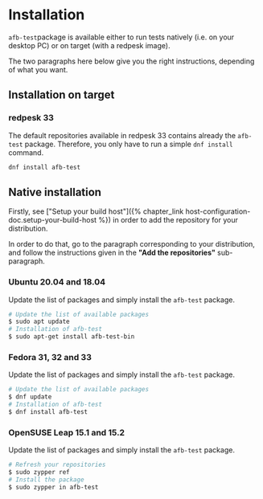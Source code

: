 # Installation

`afb-test`package is available either to run tests natively (i.e. on your desktop PC) or on target (with a redpesk image).

The two paragraphs here below give you the right instructions, depending of what you want.

## Installation on target

### redpesk 33

The default repositories available in redpesk 33 contains already the `afb-test` package. Therefore, you only have to run a simple `dnf install` command.

```bash
dnf install afb-test
```

## Native installation

Firstly, see ["Setup your build host"]({% chapter_link host-configuration-doc.setup-your-build-host %}) in order to add the repository for your distribution.

In order to do that, go to the paragraph corresponding to your distribution, and follow the instructions given in the **"Add the repositories"** sub-paragraph.

### Ubuntu 20.04 and 18.04

Update the list of packages and simply install the `afb-test` package.

```bash
# Update the list of available packages
$ sudo apt update
# Installation of afb-test
$ sudo apt-get install afb-test-bin
```

### Fedora 31, 32 and 33

Update the list of packages and simply install the `afb-test` package.

```bash
# Update the list of available packages
$ dnf update
# Installation of afb-test
$ dnf install afb-test
```

### OpenSUSE Leap 15.1 and 15.2

Update the list of packages and simply install the `afb-test` package.

```bash
# Refresh your repositories
$ sudo zypper ref
# Install the package
$ sudo zypper in afb-test
```
